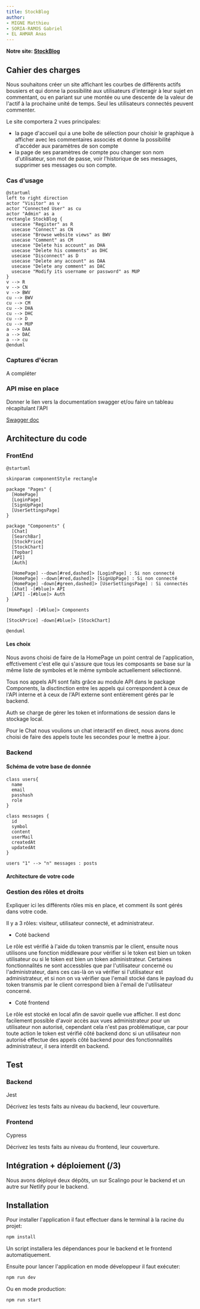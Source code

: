 ```yaml
---
title: StockBlog 
author:  
- MIGNE Matthieu
- SORIA-RAMOS Gabriel
- EL AHMAR Anas
--- 
```


**Notre site: [StockBlog](https://stock-blog.netlify.app/)**

## Cahier des charges

Nous souhaitons créer un site affichant les courbes de différents actifs bousiers et qui donne la possibilité aux utilisateurs d'interagir à leur sujet en commentant, ou en pariant sur une montée ou une descente de la valeur de l'actif à la prochaine unité de temps. Seul les utilisateurs connectés peuvent commenter. 

Le site comportera 2 vues principales: 
- la page d'accueil qui a une boîte de sélection pour choisir le graphique à afficher avec les commentaires associés et donne la possibilité d'accéder aux paramètres de son compte
- la page de ses paramètres de compte pou changer son nom d'utilisateur, son mot de passe, voir l'historique de ses messages, supprimer ses messages ou son compte.

### Cas d'usage

```plantuml
@startuml
left to right direction
actor "Visitor" as v
actor "Connected User" as cu
actor "Admin" as a
rectangle StockBlog {
  usecase "Register" as R
  usecase "Connect" as CN
  usecase "Browse website views" as BWV
  usecase "Comment" as CM
  usecase "Delete his account" as DHA
  usecase "Delete his comments" as DHC
  usecase "Disconnect" as D
  usecase "Delete any account" as DAA
  usecase "Delete any comment" as DAC
  usecase "Modify its username or password" as MUP
}
v --> R
v --> CN
v --> BWV
cu --> BWV
cu --> CM
cu --> DHA
cu --> DHC
cu --> D
cu --> MUP
a --> DAA
a --> DAC
a --> cu
@enduml
```

### Captures d'écran

A compléter

### API mise en place

Donner le lien vers la documentation swagger et/ou faire un tableau récapitulant l'API

[Swagger doc](https://stock-blog-backend.osc-fr1.scalingo.io/doc/)

## Architecture du code

### FrontEnd

```plantuml
@startuml

skinparam componentStyle rectangle

package "Pages" {
  [HomePage]
  [LoginPage]
  [SignUpPage]
  [UserSettingsPage]
}

package "Components" {
  [Chat]
  [SearchBar]
  [StockPrice]
  [StockChart]
  [Topbar]
  [API]
  [Auth]

  [HomePage] --down[#red,dashed]> [LoginPage] : Si non connecté
  [HomePage] --down[#red,dashed]> [SignUpPage] : Si non connecté
  [HomePage] -down[#green,dashed]> [UserSettingsPage] : Si connectés
  [Chat] -[#blue]> API
  [API] -[#blue]> Auth
}

[HomePage] -[#blue]> Components

[StockPrice] -down[#blue]> [StockChart]

@enduml
```

#### Les choix
Nous avons choisi de faire de la HomePage un point central de l'application, effctivement c'est elle qui s'assure que tous les composants se base sur la même liste de symboles et le même symbole actuellement sélectionné.

Tous nos appels API sont faits grâce au module API dans le package Components, la disctinction entre les appels qui correspondent à ceux de l'API interne et à ceux de l'API externe sont entièrement gérés par le backend.

Auth se charge de gérer les token et informations de session dans le stockage local.

Pour le Chat nous voulions un chat interactif en direct, nous avons donc choisi de faire des appels toute les secondes pour le mettre à jour.

### Backend

#### Schéma de votre base de donnée

```plantuml
class users{
  name
  email
  passhash
  role
}

class messages {
  id
  symbol
  content
  userMail
  createdAt
  updatedAt
}

users "1" --> "n" messages : posts
```

#### Architecture de votre code



### Gestion des rôles et droits

Expliquer ici les différents rôles mis en place, et comment ils sont gérés dans votre code.

Il y a 3 rôles: visiteur, utilisateur connecté, et administrateur.

- Coté backend

Le rôle est vérifié à l'aide du token transmis par le client, ensuite nous utilisons une fonction middleware pour vérifier si le token est bien un token utilisateur ou si le token est bien un token administrateur. Certaines fonctionnalités ne sont accessbles que par l'utilisateur concerné ou l'administrateur, dans ces cas-là on va vérifier si l'utilisateur est administrateur, et si non on va vérifier que l'email stocké dans le payload du token transmis par le client correspond bien à l'email de l'utilisateur concerné.

- Coté frontend

Le rôle est stocké en local afin de savoir quelle vue afficher. Il est donc facilement possible d'avoir accès aux vues administrateur pour un utilisateur non autorisé, cependant cela n'est pas problématique, car pour toute action le token est vérifié côté backend donc si un utilisateur non autorisé effectue des appels côté backend pour des fonctionnalités administrateur, il sera interdit en backend.

## Test

### Backend

Jest

Décrivez les tests faits au niveau du backend, leur couverture.

### Frontend

Cypress

Décrivez les tests faits au niveau du frontend, leur couverture.

## Intégration + déploiement (/3)

Nous avons déployé deux dépôts, un sur Scalingo pour le backend et un autre sur Netlify pour le backend.

## Installation

Pour installer l'application il faut effectuer dans le terminal à la racine du projet:
```bash
npm install
```
Un script installera les dépendances pour le backend et le frontend automatiquement.

Ensuite pour lancer l'application en mode développeur il faut exécuter:

```bash
npm run dev
```

Ou en mode production:

```bash
npm run start
```
